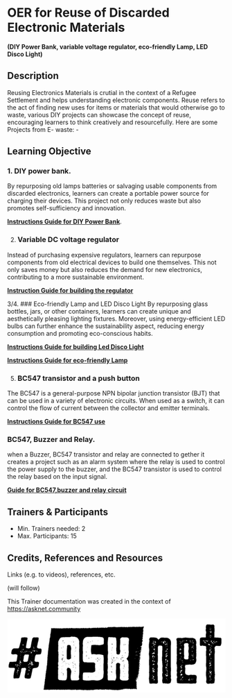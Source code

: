 # OER for Reuse of Discarded Electronic Materials
**(DIY Power Bank, variable voltage regulator, eco-friendly Lamp, LED Disco Light)**

## Description
Reusing Electronics Materials is crutial in the context of a Refugee Settlement and helps understanding electronic components.
Reuse refers to the act of finding new uses for items or materials that would otherwise go to waste, various DIY projects can showcase the concept of reuse, encouraging learners to think creatively and resourcefully. Here are some Projects from E- waste: -



 ## Learning Objective 
### 1. DIY power bank.
By repurposing old lamps  batteries or salvaging usable components from discarded electronics, learners can create a portable power source for charging their devices. This project not only reduces waste but also promotes self-sufficiency and innovation.

[**Instructions Guide for DIY Power Bank**](DIY-Power-Bank.md).

2. ### Variable DC voltage regulator
Instead of purchasing expensive regulators, learners can repurpose components from old electrical devices to build one themselves. This not only saves money but also reduces the demand for new electronics, contributing to a more sustainable environment.

[**Instruction Guide for building the regulator**](Guide-DC-Voltage-Regulator.md)


3/4. ### Eco-friendly Lamp and LED Disco Light 
By repurposing glass bottles, jars, or other containers, learners can create unique and aesthetically pleasing lighting fixtures. Moreover, using energy-efficient LED bulbs can further enhance the sustainability aspect, reducing energy consumption and promoting eco-conscious habits.

[**Instructions Guide for building Led Disco Light**](LED-LIGHT.md)

[**Instructions Guide for eco-friendly Lamp**](Eco-FriendlyLamp.md)

5. ### BC547 transistor and a push button

The BC547 is a general-purpose NPN bipolar junction transistor (BJT) that can be used in a variety of electronic circuits. When used as a switch, it can control the flow of current between the collector and emitter terminals.

[**Instructions Guide for BC547 use**](Using-BC547-and-Pushbutton.md)

### BC547, Buzzer and Relay.
when a Buzzer, BC547 transistor and relay are connected to gether it creates a project such as an alarm system where the relay is used to control the power supply to the buzzer, and the BC547 transistor is used to control the relay based on the input signal.

[**Guide for BC547,buzzer and relay circuit**](BC547-Buzzer-and-Relay.md)

## Trainers & Participants
- Min. Trainers needed: 2
- Max. Participants: 15

## Credits, References and Resources  
Links (e.g. to videos), references, etc.

(will follow)
 

This Trainer documentation was created in the context of https://asknet.community

![ASKnet Logo](/images/asknet-logo.png)
